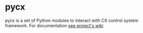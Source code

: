 # pycx
pycx is a set of Python modules to interact with CX control system framework.
For documentation [see project's wiki](https://github.com/femanov/pycx/wiki) 



